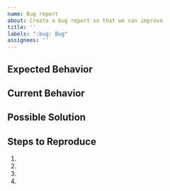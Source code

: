 ```yaml
---
name: Bug report
about: Create a bug report so that we can improve
title: ''
labels: ":bug: Bug"
assignees: ''
---
```

<!--- Provide a general summary of the issue in the Title above -->

## Expected Behavior
<!--- Tell us what should happen -->

## Current Behavior
<!--- Tell us what happens instead of the expected behavior -->

## Possible Solution
<!--- Not obligatory, but suggest a fix/reason for the bug, -->

## Steps to Reproduce
<!--- If possible, please tell us how to see this bug for ourselves -->
1.
2.
3.
4.